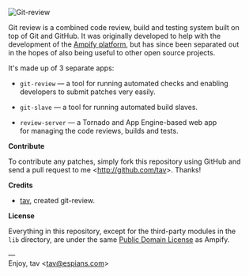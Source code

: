 ![Git-review](https://github.com/tav/git-review/raw/master/review-server/static/logo.png)

Git review is a combined code review, build and testing system built on  
top of Git and GitHub. It was originally developed to help with the  
development of the [Ampify platform], but has since been separated out  
in the hopes of also being useful to other open source projects.

It's made up of 3 separate apps:

* `git-review` — a tool for running automated checks and enabling  
  developers to submit patches very easily.

* `git-slave` — a tool for running automated build slaves.

* `review-server` — a Tornado and App Engine-based web app  
  for managing the code reviews, builds and tests.

**Contribute**

To contribute any patches, simply fork this repository using GitHub and  
send a pull request to me <<http://github.com/tav>>. Thanks!

**Credits**

* [tav], created git-review.

**License**

Everything in this repository, except for the third-party modules in the  
`lib` directory, are under the same [Public Domain License] as Ampify.

—  
Enjoy, tav <<tav@espians.com>>


[Ampify platform]: http://ampify.it
[Public Domain License]: http://ampify.it/license.html

[tav]: http://tav.espians.com
